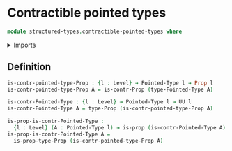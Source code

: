 # Contractible pointed types

```agda
module structured-types.contractible-pointed-types where
```

<details><summary>Imports</summary>
```agda
open import structured-types.pointed-types
open import foundation.contractible-types
open import foundation.propositions
open import foundation.universe-levels
```
</details>

## Definition

```agda
is-contr-pointed-type-Prop : {l : Level} → Pointed-Type l → Prop l
is-contr-pointed-type-Prop A = is-contr-Prop (type-Pointed-Type A)

is-contr-Pointed-Type : {l : Level} → Pointed-Type l → UU l
is-contr-Pointed-Type A = type-Prop (is-contr-pointed-type-Prop A)

is-prop-is-contr-Pointed-Type :
  {l : Level} (A : Pointed-Type l) → is-prop (is-contr-Pointed-Type A)
is-prop-is-contr-Pointed-Type A =
  is-prop-type-Prop (is-contr-pointed-type-Prop A)
```
